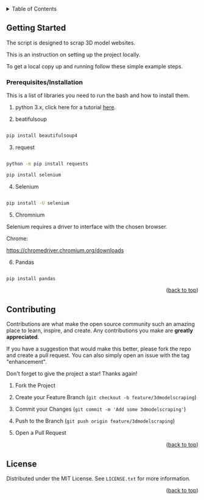 
<a  name="readme-top"></a>

  

<!-- TABLE OF CONTENTS -->

<details>

<summary>Table of Contents</summary>

 - <a  href="#getting-started">Getting Started</a>
 - <a  href="#prerequisites">Prerequisites</a></li>
 - <a  href="#Contributing">Contribution</a></li>
 -  <a  href="#License">License</a></li>

</details>

  
  

<!-- GETTING STARTED -->

## Getting Started

  

The script is designed to scrap 3D model websites.

This is an instruction on setting up the project locally.

To get a local copy up and running follow these simple example steps.

  

### Prerequisites/Installation

  

This is a list of libraries you need to run the bash and how to install them.

1. python 3.x, click here for a tutorial [here](https://www.python.org/downloads/).

3. beatifulsoup
```sh

pip install beautifulsoup4

```

3. request
```sh

python -m pip install requests

pip install selenium

```

4. Selenium


```sh

pip install -U selenium

```

5. Chromnium

Selenium requires a driver to interface with the chosen browser.

Chrome:

https://chromedriver.chromium.org/downloads

6. Pandas
```sh

pip install pandas

```
<p  align="right">(<a  href="#readme-top">back to top</a>)</p>
  
  
  

<!-- CONTRIBUTING -->

## Contributing

  

Contributions are what make the open source community such an amazing place to learn, inspire, and create. Any contributions you make are **greatly appreciated**.

  

If you have a suggestion that would make this better, please fork the repo and create a pull request. You can also simply open an issue with the tag "enhancement".

Don't forget to give the project a star! Thanks again!

  

1. Fork the Project

2. Create your Feature Branch (`git checkout -b feature/3dmodelscraping`)

3. Commit your Changes (`git commit -m 'Add some 3dmodelscraping'`)

4. Push to the Branch (`git push origin feature/3dmodelscraping`)

5. Open a Pull Request

  

<p  align="right">(<a  href="#readme-top">back to top</a>)</p>

  
  
  

<!-- LICENSE -->

## License

  

Distributed under the MIT License. See `LICENSE.txt` for more information.

  

<p  align="right">(<a  href="#readme-top">back to top</a>)</p>